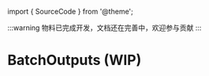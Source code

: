 import { SourceCode } from '@theme';

:::warning
物料已完成开发，文档还在完善中，欢迎参与贡献
:::

# BatchOutputs (WIP)

<SourceCode href="https://github.com/bytedance/flowgram.ai/tree/main/packages/materials/form-materials/src/components/batch-outputs" />
